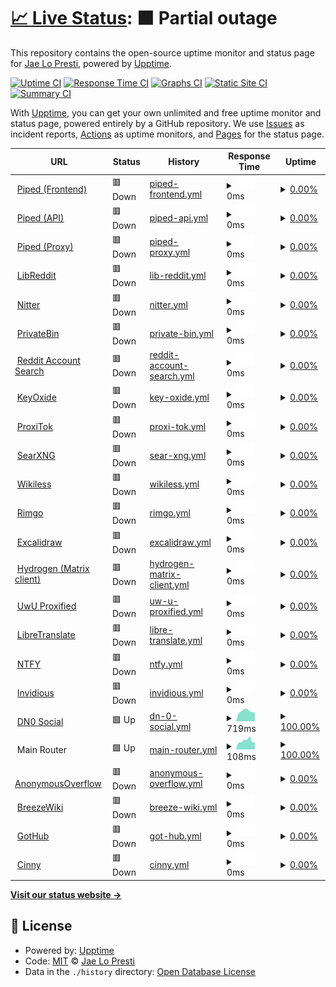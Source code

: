 # [📈 Live Status](https://status.jae.fi): <!--live status--> **🟧 Partial outage**

This repository contains the open-source uptime monitor and status page for [Jae Lo Presti](https://jae.fi), powered by [Upptime](https://github.com/upptime/upptime).

[![Uptime CI](https://github.com/jae1911/status.jae.fi/workflows/Uptime%20CI/badge.svg)](https://github.com/jae1911/status.jae.fi/actions?query=workflow%3A%22Uptime+CI%22)
[![Response Time CI](https://github.com/jae1911/status.jae.fi/workflows/Response%20Time%20CI/badge.svg)](https://github.com/jae1911/status.jae.fi/actions?query=workflow%3A%22Response+Time+CI%22)
[![Graphs CI](https://github.com/jae1911/status.jae.fi/workflows/Graphs%20CI/badge.svg)](https://github.com/jae1911/status.jae.fi/actions?query=workflow%3A%22Graphs+CI%22)
[![Static Site CI](https://github.com/jae1911/status.jae.fi/workflows/Static%20Site%20CI/badge.svg)](https://github.com/jae1911/status.jae.fi/actions?query=workflow%3A%22Static+Site+CI%22)
[![Summary CI](https://github.com/jae1911/status.jae.fi/workflows/Summary%20CI/badge.svg)](https://github.com/jae1911/status.jae.fi/actions?query=workflow%3A%22Summary+CI%22)

With [Upptime](https://upptime.js.org), you can get your own unlimited and free uptime monitor and status page, powered entirely by a GitHub repository. We use [Issues](https://github.com/jae1911/status.jae.fi/issues) as incident reports, [Actions](https://github.com/jae1911/status.jae.fi/actions) as uptime monitors, and [Pages](https://status.jae.fi) for the status page.

<!--start: status pages-->
<!-- This summary is generated by Upptime (https://github.com/upptime/upptime) -->
<!-- Do not edit this manually, your changes will be overwritten -->
<!-- prettier-ignore -->
| URL | Status | History | Response Time | Uptime |
| --- | ------ | ------- | ------------- | ------ |
| <img alt="" src="https://icons.duckduckgo.com/ip3/yt.777.tf.ico" height="13"> [Piped (Frontend)](https://yt.777.tf) | 🟥 Down | [piped-frontend.yml](https://github.com/jae1911/status.777.tf/commits/HEAD/history/piped-frontend.yml) | <details><summary><img alt="Response time graph" src="./graphs/piped-frontend/response-time-week.png" height="20"> 0ms</summary><br><a href="https://status.777.tf/history/piped-frontend"><img alt="Response time 727" src="https://img.shields.io/endpoint?url=https%3A%2F%2Fraw.githubusercontent.com%2Fjae1911%2Fstatus.777.tf%2FHEAD%2Fapi%2Fpiped-frontend%2Fresponse-time.json"></a><br><a href="https://status.777.tf/history/piped-frontend"><img alt="24-hour response time 0" src="https://img.shields.io/endpoint?url=https%3A%2F%2Fraw.githubusercontent.com%2Fjae1911%2Fstatus.777.tf%2FHEAD%2Fapi%2Fpiped-frontend%2Fresponse-time-day.json"></a><br><a href="https://status.777.tf/history/piped-frontend"><img alt="7-day response time 0" src="https://img.shields.io/endpoint?url=https%3A%2F%2Fraw.githubusercontent.com%2Fjae1911%2Fstatus.777.tf%2FHEAD%2Fapi%2Fpiped-frontend%2Fresponse-time-week.json"></a><br><a href="https://status.777.tf/history/piped-frontend"><img alt="30-day response time 0" src="https://img.shields.io/endpoint?url=https%3A%2F%2Fraw.githubusercontent.com%2Fjae1911%2Fstatus.777.tf%2FHEAD%2Fapi%2Fpiped-frontend%2Fresponse-time-month.json"></a><br><a href="https://status.777.tf/history/piped-frontend"><img alt="1-year response time 727" src="https://img.shields.io/endpoint?url=https%3A%2F%2Fraw.githubusercontent.com%2Fjae1911%2Fstatus.777.tf%2FHEAD%2Fapi%2Fpiped-frontend%2Fresponse-time-year.json"></a></details> | <details><summary><a href="https://status.777.tf/history/piped-frontend">0.00%</a></summary><a href="https://status.777.tf/history/piped-frontend"><img alt="All-time uptime 89.65%" src="https://img.shields.io/endpoint?url=https%3A%2F%2Fraw.githubusercontent.com%2Fjae1911%2Fstatus.777.tf%2FHEAD%2Fapi%2Fpiped-frontend%2Fuptime.json"></a><br><a href="https://status.777.tf/history/piped-frontend"><img alt="24-hour uptime 0.00%" src="https://img.shields.io/endpoint?url=https%3A%2F%2Fraw.githubusercontent.com%2Fjae1911%2Fstatus.777.tf%2FHEAD%2Fapi%2Fpiped-frontend%2Fuptime-day.json"></a><br><a href="https://status.777.tf/history/piped-frontend"><img alt="7-day uptime 0.00%" src="https://img.shields.io/endpoint?url=https%3A%2F%2Fraw.githubusercontent.com%2Fjae1911%2Fstatus.777.tf%2FHEAD%2Fapi%2Fpiped-frontend%2Fuptime-week.json"></a><br><a href="https://status.777.tf/history/piped-frontend"><img alt="30-day uptime 1.38%" src="https://img.shields.io/endpoint?url=https%3A%2F%2Fraw.githubusercontent.com%2Fjae1911%2Fstatus.777.tf%2FHEAD%2Fapi%2Fpiped-frontend%2Fuptime-month.json"></a><br><a href="https://status.777.tf/history/piped-frontend"><img alt="1-year uptime 89.65%" src="https://img.shields.io/endpoint?url=https%3A%2F%2Fraw.githubusercontent.com%2Fjae1911%2Fstatus.777.tf%2FHEAD%2Fapi%2Fpiped-frontend%2Fuptime-year.json"></a></details>
| <img alt="" src="https://icons.duckduckgo.com/ip3/api.yt.777.tf.ico" height="13"> [Piped (API)](https://api.yt.777.tf) | 🟥 Down | [piped-api.yml](https://github.com/jae1911/status.777.tf/commits/HEAD/history/piped-api.yml) | <details><summary><img alt="Response time graph" src="./graphs/piped-api/response-time-week.png" height="20"> 0ms</summary><br><a href="https://status.777.tf/history/piped-api"><img alt="Response time 906" src="https://img.shields.io/endpoint?url=https%3A%2F%2Fraw.githubusercontent.com%2Fjae1911%2Fstatus.777.tf%2FHEAD%2Fapi%2Fpiped-api%2Fresponse-time.json"></a><br><a href="https://status.777.tf/history/piped-api"><img alt="24-hour response time 0" src="https://img.shields.io/endpoint?url=https%3A%2F%2Fraw.githubusercontent.com%2Fjae1911%2Fstatus.777.tf%2FHEAD%2Fapi%2Fpiped-api%2Fresponse-time-day.json"></a><br><a href="https://status.777.tf/history/piped-api"><img alt="7-day response time 0" src="https://img.shields.io/endpoint?url=https%3A%2F%2Fraw.githubusercontent.com%2Fjae1911%2Fstatus.777.tf%2FHEAD%2Fapi%2Fpiped-api%2Fresponse-time-week.json"></a><br><a href="https://status.777.tf/history/piped-api"><img alt="30-day response time 0" src="https://img.shields.io/endpoint?url=https%3A%2F%2Fraw.githubusercontent.com%2Fjae1911%2Fstatus.777.tf%2FHEAD%2Fapi%2Fpiped-api%2Fresponse-time-month.json"></a><br><a href="https://status.777.tf/history/piped-api"><img alt="1-year response time 906" src="https://img.shields.io/endpoint?url=https%3A%2F%2Fraw.githubusercontent.com%2Fjae1911%2Fstatus.777.tf%2FHEAD%2Fapi%2Fpiped-api%2Fresponse-time-year.json"></a></details> | <details><summary><a href="https://status.777.tf/history/piped-api">0.00%</a></summary><a href="https://status.777.tf/history/piped-api"><img alt="All-time uptime 88.65%" src="https://img.shields.io/endpoint?url=https%3A%2F%2Fraw.githubusercontent.com%2Fjae1911%2Fstatus.777.tf%2FHEAD%2Fapi%2Fpiped-api%2Fuptime.json"></a><br><a href="https://status.777.tf/history/piped-api"><img alt="24-hour uptime 0.00%" src="https://img.shields.io/endpoint?url=https%3A%2F%2Fraw.githubusercontent.com%2Fjae1911%2Fstatus.777.tf%2FHEAD%2Fapi%2Fpiped-api%2Fuptime-day.json"></a><br><a href="https://status.777.tf/history/piped-api"><img alt="7-day uptime 0.00%" src="https://img.shields.io/endpoint?url=https%3A%2F%2Fraw.githubusercontent.com%2Fjae1911%2Fstatus.777.tf%2FHEAD%2Fapi%2Fpiped-api%2Fuptime-week.json"></a><br><a href="https://status.777.tf/history/piped-api"><img alt="30-day uptime 1.38%" src="https://img.shields.io/endpoint?url=https%3A%2F%2Fraw.githubusercontent.com%2Fjae1911%2Fstatus.777.tf%2FHEAD%2Fapi%2Fpiped-api%2Fuptime-month.json"></a><br><a href="https://status.777.tf/history/piped-api"><img alt="1-year uptime 88.65%" src="https://img.shields.io/endpoint?url=https%3A%2F%2Fraw.githubusercontent.com%2Fjae1911%2Fstatus.777.tf%2FHEAD%2Fapi%2Fpiped-api%2Fuptime-year.json"></a></details>
| <img alt="" src="https://icons.duckduckgo.com/ip3/px.yt.777.tf.ico" height="13"> [Piped (Proxy)](https://px.yt.777.tf) | 🟥 Down | [piped-proxy.yml](https://github.com/jae1911/status.777.tf/commits/HEAD/history/piped-proxy.yml) | <details><summary><img alt="Response time graph" src="./graphs/piped-proxy/response-time-week.png" height="20"> 0ms</summary><br><a href="https://status.777.tf/history/piped-proxy"><img alt="Response time 628" src="https://img.shields.io/endpoint?url=https%3A%2F%2Fraw.githubusercontent.com%2Fjae1911%2Fstatus.777.tf%2FHEAD%2Fapi%2Fpiped-proxy%2Fresponse-time.json"></a><br><a href="https://status.777.tf/history/piped-proxy"><img alt="24-hour response time 0" src="https://img.shields.io/endpoint?url=https%3A%2F%2Fraw.githubusercontent.com%2Fjae1911%2Fstatus.777.tf%2FHEAD%2Fapi%2Fpiped-proxy%2Fresponse-time-day.json"></a><br><a href="https://status.777.tf/history/piped-proxy"><img alt="7-day response time 0" src="https://img.shields.io/endpoint?url=https%3A%2F%2Fraw.githubusercontent.com%2Fjae1911%2Fstatus.777.tf%2FHEAD%2Fapi%2Fpiped-proxy%2Fresponse-time-week.json"></a><br><a href="https://status.777.tf/history/piped-proxy"><img alt="30-day response time 0" src="https://img.shields.io/endpoint?url=https%3A%2F%2Fraw.githubusercontent.com%2Fjae1911%2Fstatus.777.tf%2FHEAD%2Fapi%2Fpiped-proxy%2Fresponse-time-month.json"></a><br><a href="https://status.777.tf/history/piped-proxy"><img alt="1-year response time 628" src="https://img.shields.io/endpoint?url=https%3A%2F%2Fraw.githubusercontent.com%2Fjae1911%2Fstatus.777.tf%2FHEAD%2Fapi%2Fpiped-proxy%2Fresponse-time-year.json"></a></details> | <details><summary><a href="https://status.777.tf/history/piped-proxy">0.00%</a></summary><a href="https://status.777.tf/history/piped-proxy"><img alt="All-time uptime 89.68%" src="https://img.shields.io/endpoint?url=https%3A%2F%2Fraw.githubusercontent.com%2Fjae1911%2Fstatus.777.tf%2FHEAD%2Fapi%2Fpiped-proxy%2Fuptime.json"></a><br><a href="https://status.777.tf/history/piped-proxy"><img alt="24-hour uptime 0.00%" src="https://img.shields.io/endpoint?url=https%3A%2F%2Fraw.githubusercontent.com%2Fjae1911%2Fstatus.777.tf%2FHEAD%2Fapi%2Fpiped-proxy%2Fuptime-day.json"></a><br><a href="https://status.777.tf/history/piped-proxy"><img alt="7-day uptime 0.00%" src="https://img.shields.io/endpoint?url=https%3A%2F%2Fraw.githubusercontent.com%2Fjae1911%2Fstatus.777.tf%2FHEAD%2Fapi%2Fpiped-proxy%2Fuptime-week.json"></a><br><a href="https://status.777.tf/history/piped-proxy"><img alt="30-day uptime 1.38%" src="https://img.shields.io/endpoint?url=https%3A%2F%2Fraw.githubusercontent.com%2Fjae1911%2Fstatus.777.tf%2FHEAD%2Fapi%2Fpiped-proxy%2Fuptime-month.json"></a><br><a href="https://status.777.tf/history/piped-proxy"><img alt="1-year uptime 89.68%" src="https://img.shields.io/endpoint?url=https%3A%2F%2Fraw.githubusercontent.com%2Fjae1911%2Fstatus.777.tf%2FHEAD%2Fapi%2Fpiped-proxy%2Fuptime-year.json"></a></details>
| <img alt="" src="https://icons.duckduckgo.com/ip3/rd.777.tf.ico" height="13"> [LibReddit](https://rd.777.tf) | 🟥 Down | [lib-reddit.yml](https://github.com/jae1911/status.777.tf/commits/HEAD/history/lib-reddit.yml) | <details><summary><img alt="Response time graph" src="./graphs/lib-reddit/response-time-week.png" height="20"> 0ms</summary><br><a href="https://status.777.tf/history/lib-reddit"><img alt="Response time 2267" src="https://img.shields.io/endpoint?url=https%3A%2F%2Fraw.githubusercontent.com%2Fjae1911%2Fstatus.777.tf%2FHEAD%2Fapi%2Flib-reddit%2Fresponse-time.json"></a><br><a href="https://status.777.tf/history/lib-reddit"><img alt="24-hour response time 0" src="https://img.shields.io/endpoint?url=https%3A%2F%2Fraw.githubusercontent.com%2Fjae1911%2Fstatus.777.tf%2FHEAD%2Fapi%2Flib-reddit%2Fresponse-time-day.json"></a><br><a href="https://status.777.tf/history/lib-reddit"><img alt="7-day response time 0" src="https://img.shields.io/endpoint?url=https%3A%2F%2Fraw.githubusercontent.com%2Fjae1911%2Fstatus.777.tf%2FHEAD%2Fapi%2Flib-reddit%2Fresponse-time-week.json"></a><br><a href="https://status.777.tf/history/lib-reddit"><img alt="30-day response time 0" src="https://img.shields.io/endpoint?url=https%3A%2F%2Fraw.githubusercontent.com%2Fjae1911%2Fstatus.777.tf%2FHEAD%2Fapi%2Flib-reddit%2Fresponse-time-month.json"></a><br><a href="https://status.777.tf/history/lib-reddit"><img alt="1-year response time 2267" src="https://img.shields.io/endpoint?url=https%3A%2F%2Fraw.githubusercontent.com%2Fjae1911%2Fstatus.777.tf%2FHEAD%2Fapi%2Flib-reddit%2Fresponse-time-year.json"></a></details> | <details><summary><a href="https://status.777.tf/history/lib-reddit">0.00%</a></summary><a href="https://status.777.tf/history/lib-reddit"><img alt="All-time uptime 67.42%" src="https://img.shields.io/endpoint?url=https%3A%2F%2Fraw.githubusercontent.com%2Fjae1911%2Fstatus.777.tf%2FHEAD%2Fapi%2Flib-reddit%2Fuptime.json"></a><br><a href="https://status.777.tf/history/lib-reddit"><img alt="24-hour uptime 0.00%" src="https://img.shields.io/endpoint?url=https%3A%2F%2Fraw.githubusercontent.com%2Fjae1911%2Fstatus.777.tf%2FHEAD%2Fapi%2Flib-reddit%2Fuptime-day.json"></a><br><a href="https://status.777.tf/history/lib-reddit"><img alt="7-day uptime 0.00%" src="https://img.shields.io/endpoint?url=https%3A%2F%2Fraw.githubusercontent.com%2Fjae1911%2Fstatus.777.tf%2FHEAD%2Fapi%2Flib-reddit%2Fuptime-week.json"></a><br><a href="https://status.777.tf/history/lib-reddit"><img alt="30-day uptime 1.38%" src="https://img.shields.io/endpoint?url=https%3A%2F%2Fraw.githubusercontent.com%2Fjae1911%2Fstatus.777.tf%2FHEAD%2Fapi%2Flib-reddit%2Fuptime-month.json"></a><br><a href="https://status.777.tf/history/lib-reddit"><img alt="1-year uptime 67.42%" src="https://img.shields.io/endpoint?url=https%3A%2F%2Fraw.githubusercontent.com%2Fjae1911%2Fstatus.777.tf%2FHEAD%2Fapi%2Flib-reddit%2Fuptime-year.json"></a></details>
| <img alt="" src="https://icons.duckduckgo.com/ip3/nitter.777.tf.ico" height="13"> [Nitter](https://nitter.777.tf) | 🟥 Down | [nitter.yml](https://github.com/jae1911/status.777.tf/commits/HEAD/history/nitter.yml) | <details><summary><img alt="Response time graph" src="./graphs/nitter/response-time-week.png" height="20"> 0ms</summary><br><a href="https://status.777.tf/history/nitter"><img alt="Response time 820" src="https://img.shields.io/endpoint?url=https%3A%2F%2Fraw.githubusercontent.com%2Fjae1911%2Fstatus.777.tf%2FHEAD%2Fapi%2Fnitter%2Fresponse-time.json"></a><br><a href="https://status.777.tf/history/nitter"><img alt="24-hour response time 0" src="https://img.shields.io/endpoint?url=https%3A%2F%2Fraw.githubusercontent.com%2Fjae1911%2Fstatus.777.tf%2FHEAD%2Fapi%2Fnitter%2Fresponse-time-day.json"></a><br><a href="https://status.777.tf/history/nitter"><img alt="7-day response time 0" src="https://img.shields.io/endpoint?url=https%3A%2F%2Fraw.githubusercontent.com%2Fjae1911%2Fstatus.777.tf%2FHEAD%2Fapi%2Fnitter%2Fresponse-time-week.json"></a><br><a href="https://status.777.tf/history/nitter"><img alt="30-day response time 0" src="https://img.shields.io/endpoint?url=https%3A%2F%2Fraw.githubusercontent.com%2Fjae1911%2Fstatus.777.tf%2FHEAD%2Fapi%2Fnitter%2Fresponse-time-month.json"></a><br><a href="https://status.777.tf/history/nitter"><img alt="1-year response time 820" src="https://img.shields.io/endpoint?url=https%3A%2F%2Fraw.githubusercontent.com%2Fjae1911%2Fstatus.777.tf%2FHEAD%2Fapi%2Fnitter%2Fresponse-time-year.json"></a></details> | <details><summary><a href="https://status.777.tf/history/nitter">0.00%</a></summary><a href="https://status.777.tf/history/nitter"><img alt="All-time uptime 66.94%" src="https://img.shields.io/endpoint?url=https%3A%2F%2Fraw.githubusercontent.com%2Fjae1911%2Fstatus.777.tf%2FHEAD%2Fapi%2Fnitter%2Fuptime.json"></a><br><a href="https://status.777.tf/history/nitter"><img alt="24-hour uptime 0.00%" src="https://img.shields.io/endpoint?url=https%3A%2F%2Fraw.githubusercontent.com%2Fjae1911%2Fstatus.777.tf%2FHEAD%2Fapi%2Fnitter%2Fuptime-day.json"></a><br><a href="https://status.777.tf/history/nitter"><img alt="7-day uptime 0.00%" src="https://img.shields.io/endpoint?url=https%3A%2F%2Fraw.githubusercontent.com%2Fjae1911%2Fstatus.777.tf%2FHEAD%2Fapi%2Fnitter%2Fuptime-week.json"></a><br><a href="https://status.777.tf/history/nitter"><img alt="30-day uptime 1.38%" src="https://img.shields.io/endpoint?url=https%3A%2F%2Fraw.githubusercontent.com%2Fjae1911%2Fstatus.777.tf%2FHEAD%2Fapi%2Fnitter%2Fuptime-month.json"></a><br><a href="https://status.777.tf/history/nitter"><img alt="1-year uptime 66.94%" src="https://img.shields.io/endpoint?url=https%3A%2F%2Fraw.githubusercontent.com%2Fjae1911%2Fstatus.777.tf%2FHEAD%2Fapi%2Fnitter%2Fuptime-year.json"></a></details>
| <img alt="" src="https://icons.duckduckgo.com/ip3/bin.jae.fi.ico" height="13"> [PrivateBin](https://bin.jae.fi) | 🟥 Down | [private-bin.yml](https://github.com/jae1911/status.777.tf/commits/HEAD/history/private-bin.yml) | <details><summary><img alt="Response time graph" src="./graphs/private-bin/response-time-week.png" height="20"> 0ms</summary><br><a href="https://status.777.tf/history/private-bin"><img alt="Response time 834" src="https://img.shields.io/endpoint?url=https%3A%2F%2Fraw.githubusercontent.com%2Fjae1911%2Fstatus.777.tf%2FHEAD%2Fapi%2Fprivate-bin%2Fresponse-time.json"></a><br><a href="https://status.777.tf/history/private-bin"><img alt="24-hour response time 0" src="https://img.shields.io/endpoint?url=https%3A%2F%2Fraw.githubusercontent.com%2Fjae1911%2Fstatus.777.tf%2FHEAD%2Fapi%2Fprivate-bin%2Fresponse-time-day.json"></a><br><a href="https://status.777.tf/history/private-bin"><img alt="7-day response time 0" src="https://img.shields.io/endpoint?url=https%3A%2F%2Fraw.githubusercontent.com%2Fjae1911%2Fstatus.777.tf%2FHEAD%2Fapi%2Fprivate-bin%2Fresponse-time-week.json"></a><br><a href="https://status.777.tf/history/private-bin"><img alt="30-day response time 0" src="https://img.shields.io/endpoint?url=https%3A%2F%2Fraw.githubusercontent.com%2Fjae1911%2Fstatus.777.tf%2FHEAD%2Fapi%2Fprivate-bin%2Fresponse-time-month.json"></a><br><a href="https://status.777.tf/history/private-bin"><img alt="1-year response time 834" src="https://img.shields.io/endpoint?url=https%3A%2F%2Fraw.githubusercontent.com%2Fjae1911%2Fstatus.777.tf%2FHEAD%2Fapi%2Fprivate-bin%2Fresponse-time-year.json"></a></details> | <details><summary><a href="https://status.777.tf/history/private-bin">0.00%</a></summary><a href="https://status.777.tf/history/private-bin"><img alt="All-time uptime 67.07%" src="https://img.shields.io/endpoint?url=https%3A%2F%2Fraw.githubusercontent.com%2Fjae1911%2Fstatus.777.tf%2FHEAD%2Fapi%2Fprivate-bin%2Fuptime.json"></a><br><a href="https://status.777.tf/history/private-bin"><img alt="24-hour uptime 0.00%" src="https://img.shields.io/endpoint?url=https%3A%2F%2Fraw.githubusercontent.com%2Fjae1911%2Fstatus.777.tf%2FHEAD%2Fapi%2Fprivate-bin%2Fuptime-day.json"></a><br><a href="https://status.777.tf/history/private-bin"><img alt="7-day uptime 0.00%" src="https://img.shields.io/endpoint?url=https%3A%2F%2Fraw.githubusercontent.com%2Fjae1911%2Fstatus.777.tf%2FHEAD%2Fapi%2Fprivate-bin%2Fuptime-week.json"></a><br><a href="https://status.777.tf/history/private-bin"><img alt="30-day uptime 1.38%" src="https://img.shields.io/endpoint?url=https%3A%2F%2Fraw.githubusercontent.com%2Fjae1911%2Fstatus.777.tf%2FHEAD%2Fapi%2Fprivate-bin%2Fuptime-month.json"></a><br><a href="https://status.777.tf/history/private-bin"><img alt="1-year uptime 67.07%" src="https://img.shields.io/endpoint?url=https%3A%2F%2Fraw.githubusercontent.com%2Fjae1911%2Fstatus.777.tf%2FHEAD%2Fapi%2Fprivate-bin%2Fuptime-year.json"></a></details>
| <img alt="" src="https://icons.duckduckgo.com/ip3/reddit.jae.su.ico" height="13"> [Reddit Account Search](https://reddit.jae.su) | 🟥 Down | [reddit-account-search.yml](https://github.com/jae1911/status.777.tf/commits/HEAD/history/reddit-account-search.yml) | <details><summary><img alt="Response time graph" src="./graphs/reddit-account-search/response-time-week.png" height="20"> 0ms</summary><br><a href="https://status.777.tf/history/reddit-account-search"><img alt="Response time 2422" src="https://img.shields.io/endpoint?url=https%3A%2F%2Fraw.githubusercontent.com%2Fjae1911%2Fstatus.777.tf%2FHEAD%2Fapi%2Freddit-account-search%2Fresponse-time.json"></a><br><a href="https://status.777.tf/history/reddit-account-search"><img alt="24-hour response time 0" src="https://img.shields.io/endpoint?url=https%3A%2F%2Fraw.githubusercontent.com%2Fjae1911%2Fstatus.777.tf%2FHEAD%2Fapi%2Freddit-account-search%2Fresponse-time-day.json"></a><br><a href="https://status.777.tf/history/reddit-account-search"><img alt="7-day response time 0" src="https://img.shields.io/endpoint?url=https%3A%2F%2Fraw.githubusercontent.com%2Fjae1911%2Fstatus.777.tf%2FHEAD%2Fapi%2Freddit-account-search%2Fresponse-time-week.json"></a><br><a href="https://status.777.tf/history/reddit-account-search"><img alt="30-day response time 0" src="https://img.shields.io/endpoint?url=https%3A%2F%2Fraw.githubusercontent.com%2Fjae1911%2Fstatus.777.tf%2FHEAD%2Fapi%2Freddit-account-search%2Fresponse-time-month.json"></a><br><a href="https://status.777.tf/history/reddit-account-search"><img alt="1-year response time 2422" src="https://img.shields.io/endpoint?url=https%3A%2F%2Fraw.githubusercontent.com%2Fjae1911%2Fstatus.777.tf%2FHEAD%2Fapi%2Freddit-account-search%2Fresponse-time-year.json"></a></details> | <details><summary><a href="https://status.777.tf/history/reddit-account-search">0.00%</a></summary><a href="https://status.777.tf/history/reddit-account-search"><img alt="All-time uptime 67.05%" src="https://img.shields.io/endpoint?url=https%3A%2F%2Fraw.githubusercontent.com%2Fjae1911%2Fstatus.777.tf%2FHEAD%2Fapi%2Freddit-account-search%2Fuptime.json"></a><br><a href="https://status.777.tf/history/reddit-account-search"><img alt="24-hour uptime 0.00%" src="https://img.shields.io/endpoint?url=https%3A%2F%2Fraw.githubusercontent.com%2Fjae1911%2Fstatus.777.tf%2FHEAD%2Fapi%2Freddit-account-search%2Fuptime-day.json"></a><br><a href="https://status.777.tf/history/reddit-account-search"><img alt="7-day uptime 0.00%" src="https://img.shields.io/endpoint?url=https%3A%2F%2Fraw.githubusercontent.com%2Fjae1911%2Fstatus.777.tf%2FHEAD%2Fapi%2Freddit-account-search%2Fuptime-week.json"></a><br><a href="https://status.777.tf/history/reddit-account-search"><img alt="30-day uptime 1.38%" src="https://img.shields.io/endpoint?url=https%3A%2F%2Fraw.githubusercontent.com%2Fjae1911%2Fstatus.777.tf%2FHEAD%2Fapi%2Freddit-account-search%2Fuptime-month.json"></a><br><a href="https://status.777.tf/history/reddit-account-search"><img alt="1-year uptime 67.05%" src="https://img.shields.io/endpoint?url=https%3A%2F%2Fraw.githubusercontent.com%2Fjae1911%2Fstatus.777.tf%2FHEAD%2Fapi%2Freddit-account-search%2Fuptime-year.json"></a></details>
| <img alt="" src="https://icons.duckduckgo.com/ip3/keys.jae.fi.ico" height="13"> [KeyOxide](https://keys.jae.fi) | 🟥 Down | [key-oxide.yml](https://github.com/jae1911/status.777.tf/commits/HEAD/history/key-oxide.yml) | <details><summary><img alt="Response time graph" src="./graphs/key-oxide/response-time-week.png" height="20"> 0ms</summary><br><a href="https://status.777.tf/history/key-oxide"><img alt="Response time 785" src="https://img.shields.io/endpoint?url=https%3A%2F%2Fraw.githubusercontent.com%2Fjae1911%2Fstatus.777.tf%2FHEAD%2Fapi%2Fkey-oxide%2Fresponse-time.json"></a><br><a href="https://status.777.tf/history/key-oxide"><img alt="24-hour response time 0" src="https://img.shields.io/endpoint?url=https%3A%2F%2Fraw.githubusercontent.com%2Fjae1911%2Fstatus.777.tf%2FHEAD%2Fapi%2Fkey-oxide%2Fresponse-time-day.json"></a><br><a href="https://status.777.tf/history/key-oxide"><img alt="7-day response time 0" src="https://img.shields.io/endpoint?url=https%3A%2F%2Fraw.githubusercontent.com%2Fjae1911%2Fstatus.777.tf%2FHEAD%2Fapi%2Fkey-oxide%2Fresponse-time-week.json"></a><br><a href="https://status.777.tf/history/key-oxide"><img alt="30-day response time 0" src="https://img.shields.io/endpoint?url=https%3A%2F%2Fraw.githubusercontent.com%2Fjae1911%2Fstatus.777.tf%2FHEAD%2Fapi%2Fkey-oxide%2Fresponse-time-month.json"></a><br><a href="https://status.777.tf/history/key-oxide"><img alt="1-year response time 785" src="https://img.shields.io/endpoint?url=https%3A%2F%2Fraw.githubusercontent.com%2Fjae1911%2Fstatus.777.tf%2FHEAD%2Fapi%2Fkey-oxide%2Fresponse-time-year.json"></a></details> | <details><summary><a href="https://status.777.tf/history/key-oxide">0.00%</a></summary><a href="https://status.777.tf/history/key-oxide"><img alt="All-time uptime 67.02%" src="https://img.shields.io/endpoint?url=https%3A%2F%2Fraw.githubusercontent.com%2Fjae1911%2Fstatus.777.tf%2FHEAD%2Fapi%2Fkey-oxide%2Fuptime.json"></a><br><a href="https://status.777.tf/history/key-oxide"><img alt="24-hour uptime 0.00%" src="https://img.shields.io/endpoint?url=https%3A%2F%2Fraw.githubusercontent.com%2Fjae1911%2Fstatus.777.tf%2FHEAD%2Fapi%2Fkey-oxide%2Fuptime-day.json"></a><br><a href="https://status.777.tf/history/key-oxide"><img alt="7-day uptime 0.00%" src="https://img.shields.io/endpoint?url=https%3A%2F%2Fraw.githubusercontent.com%2Fjae1911%2Fstatus.777.tf%2FHEAD%2Fapi%2Fkey-oxide%2Fuptime-week.json"></a><br><a href="https://status.777.tf/history/key-oxide"><img alt="30-day uptime 1.38%" src="https://img.shields.io/endpoint?url=https%3A%2F%2Fraw.githubusercontent.com%2Fjae1911%2Fstatus.777.tf%2FHEAD%2Fapi%2Fkey-oxide%2Fuptime-month.json"></a><br><a href="https://status.777.tf/history/key-oxide"><img alt="1-year uptime 67.02%" src="https://img.shields.io/endpoint?url=https%3A%2F%2Fraw.githubusercontent.com%2Fjae1911%2Fstatus.777.tf%2FHEAD%2Fapi%2Fkey-oxide%2Fuptime-year.json"></a></details>
| <img alt="" src="https://icons.duckduckgo.com/ip3/tok.jae.fi.ico" height="13"> [ProxiTok](https://tok.jae.fi) | 🟥 Down | [proxi-tok.yml](https://github.com/jae1911/status.777.tf/commits/HEAD/history/proxi-tok.yml) | <details><summary><img alt="Response time graph" src="./graphs/proxi-tok/response-time-week.png" height="20"> 0ms</summary><br><a href="https://status.777.tf/history/proxi-tok"><img alt="Response time 626" src="https://img.shields.io/endpoint?url=https%3A%2F%2Fraw.githubusercontent.com%2Fjae1911%2Fstatus.777.tf%2FHEAD%2Fapi%2Fproxi-tok%2Fresponse-time.json"></a><br><a href="https://status.777.tf/history/proxi-tok"><img alt="24-hour response time 0" src="https://img.shields.io/endpoint?url=https%3A%2F%2Fraw.githubusercontent.com%2Fjae1911%2Fstatus.777.tf%2FHEAD%2Fapi%2Fproxi-tok%2Fresponse-time-day.json"></a><br><a href="https://status.777.tf/history/proxi-tok"><img alt="7-day response time 0" src="https://img.shields.io/endpoint?url=https%3A%2F%2Fraw.githubusercontent.com%2Fjae1911%2Fstatus.777.tf%2FHEAD%2Fapi%2Fproxi-tok%2Fresponse-time-week.json"></a><br><a href="https://status.777.tf/history/proxi-tok"><img alt="30-day response time 0" src="https://img.shields.io/endpoint?url=https%3A%2F%2Fraw.githubusercontent.com%2Fjae1911%2Fstatus.777.tf%2FHEAD%2Fapi%2Fproxi-tok%2Fresponse-time-month.json"></a><br><a href="https://status.777.tf/history/proxi-tok"><img alt="1-year response time 626" src="https://img.shields.io/endpoint?url=https%3A%2F%2Fraw.githubusercontent.com%2Fjae1911%2Fstatus.777.tf%2FHEAD%2Fapi%2Fproxi-tok%2Fresponse-time-year.json"></a></details> | <details><summary><a href="https://status.777.tf/history/proxi-tok">0.00%</a></summary><a href="https://status.777.tf/history/proxi-tok"><img alt="All-time uptime 68.81%" src="https://img.shields.io/endpoint?url=https%3A%2F%2Fraw.githubusercontent.com%2Fjae1911%2Fstatus.777.tf%2FHEAD%2Fapi%2Fproxi-tok%2Fuptime.json"></a><br><a href="https://status.777.tf/history/proxi-tok"><img alt="24-hour uptime 0.00%" src="https://img.shields.io/endpoint?url=https%3A%2F%2Fraw.githubusercontent.com%2Fjae1911%2Fstatus.777.tf%2FHEAD%2Fapi%2Fproxi-tok%2Fuptime-day.json"></a><br><a href="https://status.777.tf/history/proxi-tok"><img alt="7-day uptime 0.00%" src="https://img.shields.io/endpoint?url=https%3A%2F%2Fraw.githubusercontent.com%2Fjae1911%2Fstatus.777.tf%2FHEAD%2Fapi%2Fproxi-tok%2Fuptime-week.json"></a><br><a href="https://status.777.tf/history/proxi-tok"><img alt="30-day uptime 1.38%" src="https://img.shields.io/endpoint?url=https%3A%2F%2Fraw.githubusercontent.com%2Fjae1911%2Fstatus.777.tf%2FHEAD%2Fapi%2Fproxi-tok%2Fuptime-month.json"></a><br><a href="https://status.777.tf/history/proxi-tok"><img alt="1-year uptime 68.81%" src="https://img.shields.io/endpoint?url=https%3A%2F%2Fraw.githubusercontent.com%2Fjae1911%2Fstatus.777.tf%2FHEAD%2Fapi%2Fproxi-tok%2Fuptime-year.json"></a></details>
| <img alt="" src="https://icons.duckduckgo.com/ip3/search.jae.fi.ico" height="13"> [SearXNG](https://search.jae.fi) | 🟥 Down | [sear-xng.yml](https://github.com/jae1911/status.777.tf/commits/HEAD/history/sear-xng.yml) | <details><summary><img alt="Response time graph" src="./graphs/sear-xng/response-time-week.png" height="20"> 0ms</summary><br><a href="https://status.777.tf/history/sear-xng"><img alt="Response time 766" src="https://img.shields.io/endpoint?url=https%3A%2F%2Fraw.githubusercontent.com%2Fjae1911%2Fstatus.777.tf%2FHEAD%2Fapi%2Fsear-xng%2Fresponse-time.json"></a><br><a href="https://status.777.tf/history/sear-xng"><img alt="24-hour response time 0" src="https://img.shields.io/endpoint?url=https%3A%2F%2Fraw.githubusercontent.com%2Fjae1911%2Fstatus.777.tf%2FHEAD%2Fapi%2Fsear-xng%2Fresponse-time-day.json"></a><br><a href="https://status.777.tf/history/sear-xng"><img alt="7-day response time 0" src="https://img.shields.io/endpoint?url=https%3A%2F%2Fraw.githubusercontent.com%2Fjae1911%2Fstatus.777.tf%2FHEAD%2Fapi%2Fsear-xng%2Fresponse-time-week.json"></a><br><a href="https://status.777.tf/history/sear-xng"><img alt="30-day response time 0" src="https://img.shields.io/endpoint?url=https%3A%2F%2Fraw.githubusercontent.com%2Fjae1911%2Fstatus.777.tf%2FHEAD%2Fapi%2Fsear-xng%2Fresponse-time-month.json"></a><br><a href="https://status.777.tf/history/sear-xng"><img alt="1-year response time 766" src="https://img.shields.io/endpoint?url=https%3A%2F%2Fraw.githubusercontent.com%2Fjae1911%2Fstatus.777.tf%2FHEAD%2Fapi%2Fsear-xng%2Fresponse-time-year.json"></a></details> | <details><summary><a href="https://status.777.tf/history/sear-xng">0.00%</a></summary><a href="https://status.777.tf/history/sear-xng"><img alt="All-time uptime 89.63%" src="https://img.shields.io/endpoint?url=https%3A%2F%2Fraw.githubusercontent.com%2Fjae1911%2Fstatus.777.tf%2FHEAD%2Fapi%2Fsear-xng%2Fuptime.json"></a><br><a href="https://status.777.tf/history/sear-xng"><img alt="24-hour uptime 0.00%" src="https://img.shields.io/endpoint?url=https%3A%2F%2Fraw.githubusercontent.com%2Fjae1911%2Fstatus.777.tf%2FHEAD%2Fapi%2Fsear-xng%2Fuptime-day.json"></a><br><a href="https://status.777.tf/history/sear-xng"><img alt="7-day uptime 0.00%" src="https://img.shields.io/endpoint?url=https%3A%2F%2Fraw.githubusercontent.com%2Fjae1911%2Fstatus.777.tf%2FHEAD%2Fapi%2Fsear-xng%2Fuptime-week.json"></a><br><a href="https://status.777.tf/history/sear-xng"><img alt="30-day uptime 1.38%" src="https://img.shields.io/endpoint?url=https%3A%2F%2Fraw.githubusercontent.com%2Fjae1911%2Fstatus.777.tf%2FHEAD%2Fapi%2Fsear-xng%2Fuptime-month.json"></a><br><a href="https://status.777.tf/history/sear-xng"><img alt="1-year uptime 89.63%" src="https://img.shields.io/endpoint?url=https%3A%2F%2Fraw.githubusercontent.com%2Fjae1911%2Fstatus.777.tf%2FHEAD%2Fapi%2Fsear-xng%2Fuptime-year.json"></a></details>
| <img alt="" src="https://icons.duckduckgo.com/ip3/wiki.jae.fi.ico" height="13"> [Wikiless](https://wiki.jae.fi) | 🟥 Down | [wikiless.yml](https://github.com/jae1911/status.777.tf/commits/HEAD/history/wikiless.yml) | <details><summary><img alt="Response time graph" src="./graphs/wikiless/response-time-week.png" height="20"> 0ms</summary><br><a href="https://status.777.tf/history/wikiless"><img alt="Response time 1014" src="https://img.shields.io/endpoint?url=https%3A%2F%2Fraw.githubusercontent.com%2Fjae1911%2Fstatus.777.tf%2FHEAD%2Fapi%2Fwikiless%2Fresponse-time.json"></a><br><a href="https://status.777.tf/history/wikiless"><img alt="24-hour response time 0" src="https://img.shields.io/endpoint?url=https%3A%2F%2Fraw.githubusercontent.com%2Fjae1911%2Fstatus.777.tf%2FHEAD%2Fapi%2Fwikiless%2Fresponse-time-day.json"></a><br><a href="https://status.777.tf/history/wikiless"><img alt="7-day response time 0" src="https://img.shields.io/endpoint?url=https%3A%2F%2Fraw.githubusercontent.com%2Fjae1911%2Fstatus.777.tf%2FHEAD%2Fapi%2Fwikiless%2Fresponse-time-week.json"></a><br><a href="https://status.777.tf/history/wikiless"><img alt="30-day response time 0" src="https://img.shields.io/endpoint?url=https%3A%2F%2Fraw.githubusercontent.com%2Fjae1911%2Fstatus.777.tf%2FHEAD%2Fapi%2Fwikiless%2Fresponse-time-month.json"></a><br><a href="https://status.777.tf/history/wikiless"><img alt="1-year response time 1014" src="https://img.shields.io/endpoint?url=https%3A%2F%2Fraw.githubusercontent.com%2Fjae1911%2Fstatus.777.tf%2FHEAD%2Fapi%2Fwikiless%2Fresponse-time-year.json"></a></details> | <details><summary><a href="https://status.777.tf/history/wikiless">0.00%</a></summary><a href="https://status.777.tf/history/wikiless"><img alt="All-time uptime 68.36%" src="https://img.shields.io/endpoint?url=https%3A%2F%2Fraw.githubusercontent.com%2Fjae1911%2Fstatus.777.tf%2FHEAD%2Fapi%2Fwikiless%2Fuptime.json"></a><br><a href="https://status.777.tf/history/wikiless"><img alt="24-hour uptime 0.00%" src="https://img.shields.io/endpoint?url=https%3A%2F%2Fraw.githubusercontent.com%2Fjae1911%2Fstatus.777.tf%2FHEAD%2Fapi%2Fwikiless%2Fuptime-day.json"></a><br><a href="https://status.777.tf/history/wikiless"><img alt="7-day uptime 0.00%" src="https://img.shields.io/endpoint?url=https%3A%2F%2Fraw.githubusercontent.com%2Fjae1911%2Fstatus.777.tf%2FHEAD%2Fapi%2Fwikiless%2Fuptime-week.json"></a><br><a href="https://status.777.tf/history/wikiless"><img alt="30-day uptime 1.38%" src="https://img.shields.io/endpoint?url=https%3A%2F%2Fraw.githubusercontent.com%2Fjae1911%2Fstatus.777.tf%2FHEAD%2Fapi%2Fwikiless%2Fuptime-month.json"></a><br><a href="https://status.777.tf/history/wikiless"><img alt="1-year uptime 68.36%" src="https://img.shields.io/endpoint?url=https%3A%2F%2Fraw.githubusercontent.com%2Fjae1911%2Fstatus.777.tf%2FHEAD%2Fapi%2Fwikiless%2Fuptime-year.json"></a></details>
| <img alt="" src="https://icons.duckduckgo.com/ip3/imgur.jae.fi.ico" height="13"> [Rimgo](https://imgur.jae.fi) | 🟥 Down | [rimgo.yml](https://github.com/jae1911/status.777.tf/commits/HEAD/history/rimgo.yml) | <details><summary><img alt="Response time graph" src="./graphs/rimgo/response-time-week.png" height="20"> 0ms</summary><br><a href="https://status.777.tf/history/rimgo"><img alt="Response time 620" src="https://img.shields.io/endpoint?url=https%3A%2F%2Fraw.githubusercontent.com%2Fjae1911%2Fstatus.777.tf%2FHEAD%2Fapi%2Frimgo%2Fresponse-time.json"></a><br><a href="https://status.777.tf/history/rimgo"><img alt="24-hour response time 0" src="https://img.shields.io/endpoint?url=https%3A%2F%2Fraw.githubusercontent.com%2Fjae1911%2Fstatus.777.tf%2FHEAD%2Fapi%2Frimgo%2Fresponse-time-day.json"></a><br><a href="https://status.777.tf/history/rimgo"><img alt="7-day response time 0" src="https://img.shields.io/endpoint?url=https%3A%2F%2Fraw.githubusercontent.com%2Fjae1911%2Fstatus.777.tf%2FHEAD%2Fapi%2Frimgo%2Fresponse-time-week.json"></a><br><a href="https://status.777.tf/history/rimgo"><img alt="30-day response time 0" src="https://img.shields.io/endpoint?url=https%3A%2F%2Fraw.githubusercontent.com%2Fjae1911%2Fstatus.777.tf%2FHEAD%2Fapi%2Frimgo%2Fresponse-time-month.json"></a><br><a href="https://status.777.tf/history/rimgo"><img alt="1-year response time 620" src="https://img.shields.io/endpoint?url=https%3A%2F%2Fraw.githubusercontent.com%2Fjae1911%2Fstatus.777.tf%2FHEAD%2Fapi%2Frimgo%2Fresponse-time-year.json"></a></details> | <details><summary><a href="https://status.777.tf/history/rimgo">0.00%</a></summary><a href="https://status.777.tf/history/rimgo"><img alt="All-time uptime 68.81%" src="https://img.shields.io/endpoint?url=https%3A%2F%2Fraw.githubusercontent.com%2Fjae1911%2Fstatus.777.tf%2FHEAD%2Fapi%2Frimgo%2Fuptime.json"></a><br><a href="https://status.777.tf/history/rimgo"><img alt="24-hour uptime 0.00%" src="https://img.shields.io/endpoint?url=https%3A%2F%2Fraw.githubusercontent.com%2Fjae1911%2Fstatus.777.tf%2FHEAD%2Fapi%2Frimgo%2Fuptime-day.json"></a><br><a href="https://status.777.tf/history/rimgo"><img alt="7-day uptime 0.00%" src="https://img.shields.io/endpoint?url=https%3A%2F%2Fraw.githubusercontent.com%2Fjae1911%2Fstatus.777.tf%2FHEAD%2Fapi%2Frimgo%2Fuptime-week.json"></a><br><a href="https://status.777.tf/history/rimgo"><img alt="30-day uptime 1.38%" src="https://img.shields.io/endpoint?url=https%3A%2F%2Fraw.githubusercontent.com%2Fjae1911%2Fstatus.777.tf%2FHEAD%2Fapi%2Frimgo%2Fuptime-month.json"></a><br><a href="https://status.777.tf/history/rimgo"><img alt="1-year uptime 68.81%" src="https://img.shields.io/endpoint?url=https%3A%2F%2Fraw.githubusercontent.com%2Fjae1911%2Fstatus.777.tf%2FHEAD%2Fapi%2Frimgo%2Fuptime-year.json"></a></details>
| <img alt="" src="https://icons.duckduckgo.com/ip3/draw.jae.fi.ico" height="13"> [Excalidraw](https://draw.jae.fi) | 🟥 Down | [excalidraw.yml](https://github.com/jae1911/status.777.tf/commits/HEAD/history/excalidraw.yml) | <details><summary><img alt="Response time graph" src="./graphs/excalidraw/response-time-week.png" height="20"> 0ms</summary><br><a href="https://status.777.tf/history/excalidraw"><img alt="Response time 632" src="https://img.shields.io/endpoint?url=https%3A%2F%2Fraw.githubusercontent.com%2Fjae1911%2Fstatus.777.tf%2FHEAD%2Fapi%2Fexcalidraw%2Fresponse-time.json"></a><br><a href="https://status.777.tf/history/excalidraw"><img alt="24-hour response time 0" src="https://img.shields.io/endpoint?url=https%3A%2F%2Fraw.githubusercontent.com%2Fjae1911%2Fstatus.777.tf%2FHEAD%2Fapi%2Fexcalidraw%2Fresponse-time-day.json"></a><br><a href="https://status.777.tf/history/excalidraw"><img alt="7-day response time 0" src="https://img.shields.io/endpoint?url=https%3A%2F%2Fraw.githubusercontent.com%2Fjae1911%2Fstatus.777.tf%2FHEAD%2Fapi%2Fexcalidraw%2Fresponse-time-week.json"></a><br><a href="https://status.777.tf/history/excalidraw"><img alt="30-day response time 0" src="https://img.shields.io/endpoint?url=https%3A%2F%2Fraw.githubusercontent.com%2Fjae1911%2Fstatus.777.tf%2FHEAD%2Fapi%2Fexcalidraw%2Fresponse-time-month.json"></a><br><a href="https://status.777.tf/history/excalidraw"><img alt="1-year response time 632" src="https://img.shields.io/endpoint?url=https%3A%2F%2Fraw.githubusercontent.com%2Fjae1911%2Fstatus.777.tf%2FHEAD%2Fapi%2Fexcalidraw%2Fresponse-time-year.json"></a></details> | <details><summary><a href="https://status.777.tf/history/excalidraw">0.00%</a></summary><a href="https://status.777.tf/history/excalidraw"><img alt="All-time uptime 68.83%" src="https://img.shields.io/endpoint?url=https%3A%2F%2Fraw.githubusercontent.com%2Fjae1911%2Fstatus.777.tf%2FHEAD%2Fapi%2Fexcalidraw%2Fuptime.json"></a><br><a href="https://status.777.tf/history/excalidraw"><img alt="24-hour uptime 0.00%" src="https://img.shields.io/endpoint?url=https%3A%2F%2Fraw.githubusercontent.com%2Fjae1911%2Fstatus.777.tf%2FHEAD%2Fapi%2Fexcalidraw%2Fuptime-day.json"></a><br><a href="https://status.777.tf/history/excalidraw"><img alt="7-day uptime 0.00%" src="https://img.shields.io/endpoint?url=https%3A%2F%2Fraw.githubusercontent.com%2Fjae1911%2Fstatus.777.tf%2FHEAD%2Fapi%2Fexcalidraw%2Fuptime-week.json"></a><br><a href="https://status.777.tf/history/excalidraw"><img alt="30-day uptime 1.38%" src="https://img.shields.io/endpoint?url=https%3A%2F%2Fraw.githubusercontent.com%2Fjae1911%2Fstatus.777.tf%2FHEAD%2Fapi%2Fexcalidraw%2Fuptime-month.json"></a><br><a href="https://status.777.tf/history/excalidraw"><img alt="1-year uptime 68.83%" src="https://img.shields.io/endpoint?url=https%3A%2F%2Fraw.githubusercontent.com%2Fjae1911%2Fstatus.777.tf%2FHEAD%2Fapi%2Fexcalidraw%2Fuptime-year.json"></a></details>
| <img alt="" src="https://icons.duckduckgo.com/ip3/hydrogen.jae.fi.ico" height="13"> [Hydrogen (Matrix client)](https://hydrogen.jae.fi) | 🟥 Down | [hydrogen-matrix-client.yml](https://github.com/jae1911/status.777.tf/commits/HEAD/history/hydrogen-matrix-client.yml) | <details><summary><img alt="Response time graph" src="./graphs/hydrogen-matrix-client/response-time-week.png" height="20"> 0ms</summary><br><a href="https://status.777.tf/history/hydrogen-matrix-client"><img alt="Response time 594" src="https://img.shields.io/endpoint?url=https%3A%2F%2Fraw.githubusercontent.com%2Fjae1911%2Fstatus.777.tf%2FHEAD%2Fapi%2Fhydrogen-matrix-client%2Fresponse-time.json"></a><br><a href="https://status.777.tf/history/hydrogen-matrix-client"><img alt="24-hour response time 0" src="https://img.shields.io/endpoint?url=https%3A%2F%2Fraw.githubusercontent.com%2Fjae1911%2Fstatus.777.tf%2FHEAD%2Fapi%2Fhydrogen-matrix-client%2Fresponse-time-day.json"></a><br><a href="https://status.777.tf/history/hydrogen-matrix-client"><img alt="7-day response time 0" src="https://img.shields.io/endpoint?url=https%3A%2F%2Fraw.githubusercontent.com%2Fjae1911%2Fstatus.777.tf%2FHEAD%2Fapi%2Fhydrogen-matrix-client%2Fresponse-time-week.json"></a><br><a href="https://status.777.tf/history/hydrogen-matrix-client"><img alt="30-day response time 0" src="https://img.shields.io/endpoint?url=https%3A%2F%2Fraw.githubusercontent.com%2Fjae1911%2Fstatus.777.tf%2FHEAD%2Fapi%2Fhydrogen-matrix-client%2Fresponse-time-month.json"></a><br><a href="https://status.777.tf/history/hydrogen-matrix-client"><img alt="1-year response time 594" src="https://img.shields.io/endpoint?url=https%3A%2F%2Fraw.githubusercontent.com%2Fjae1911%2Fstatus.777.tf%2FHEAD%2Fapi%2Fhydrogen-matrix-client%2Fresponse-time-year.json"></a></details> | <details><summary><a href="https://status.777.tf/history/hydrogen-matrix-client">0.00%</a></summary><a href="https://status.777.tf/history/hydrogen-matrix-client"><img alt="All-time uptime 68.81%" src="https://img.shields.io/endpoint?url=https%3A%2F%2Fraw.githubusercontent.com%2Fjae1911%2Fstatus.777.tf%2FHEAD%2Fapi%2Fhydrogen-matrix-client%2Fuptime.json"></a><br><a href="https://status.777.tf/history/hydrogen-matrix-client"><img alt="24-hour uptime 0.00%" src="https://img.shields.io/endpoint?url=https%3A%2F%2Fraw.githubusercontent.com%2Fjae1911%2Fstatus.777.tf%2FHEAD%2Fapi%2Fhydrogen-matrix-client%2Fuptime-day.json"></a><br><a href="https://status.777.tf/history/hydrogen-matrix-client"><img alt="7-day uptime 0.00%" src="https://img.shields.io/endpoint?url=https%3A%2F%2Fraw.githubusercontent.com%2Fjae1911%2Fstatus.777.tf%2FHEAD%2Fapi%2Fhydrogen-matrix-client%2Fuptime-week.json"></a><br><a href="https://status.777.tf/history/hydrogen-matrix-client"><img alt="30-day uptime 1.38%" src="https://img.shields.io/endpoint?url=https%3A%2F%2Fraw.githubusercontent.com%2Fjae1911%2Fstatus.777.tf%2FHEAD%2Fapi%2Fhydrogen-matrix-client%2Fuptime-month.json"></a><br><a href="https://status.777.tf/history/hydrogen-matrix-client"><img alt="1-year uptime 68.81%" src="https://img.shields.io/endpoint?url=https%3A%2F%2Fraw.githubusercontent.com%2Fjae1911%2Fstatus.777.tf%2FHEAD%2Fapi%2Fhydrogen-matrix-client%2Fuptime-year.json"></a></details>
| <img alt="" src="https://icons.duckduckgo.com/ip3/uwu.jae.fi.ico" height="13"> [UwU Proxified](https://uwu.jae.fi) | 🟥 Down | [uw-u-proxified.yml](https://github.com/jae1911/status.777.tf/commits/HEAD/history/uw-u-proxified.yml) | <details><summary><img alt="Response time graph" src="./graphs/uw-u-proxified/response-time-week.png" height="20"> 0ms</summary><br><a href="https://status.777.tf/history/uw-u-proxified"><img alt="Response time 595" src="https://img.shields.io/endpoint?url=https%3A%2F%2Fraw.githubusercontent.com%2Fjae1911%2Fstatus.777.tf%2FHEAD%2Fapi%2Fuw-u-proxified%2Fresponse-time.json"></a><br><a href="https://status.777.tf/history/uw-u-proxified"><img alt="24-hour response time 0" src="https://img.shields.io/endpoint?url=https%3A%2F%2Fraw.githubusercontent.com%2Fjae1911%2Fstatus.777.tf%2FHEAD%2Fapi%2Fuw-u-proxified%2Fresponse-time-day.json"></a><br><a href="https://status.777.tf/history/uw-u-proxified"><img alt="7-day response time 0" src="https://img.shields.io/endpoint?url=https%3A%2F%2Fraw.githubusercontent.com%2Fjae1911%2Fstatus.777.tf%2FHEAD%2Fapi%2Fuw-u-proxified%2Fresponse-time-week.json"></a><br><a href="https://status.777.tf/history/uw-u-proxified"><img alt="30-day response time 0" src="https://img.shields.io/endpoint?url=https%3A%2F%2Fraw.githubusercontent.com%2Fjae1911%2Fstatus.777.tf%2FHEAD%2Fapi%2Fuw-u-proxified%2Fresponse-time-month.json"></a><br><a href="https://status.777.tf/history/uw-u-proxified"><img alt="1-year response time 595" src="https://img.shields.io/endpoint?url=https%3A%2F%2Fraw.githubusercontent.com%2Fjae1911%2Fstatus.777.tf%2FHEAD%2Fapi%2Fuw-u-proxified%2Fresponse-time-year.json"></a></details> | <details><summary><a href="https://status.777.tf/history/uw-u-proxified">0.00%</a></summary><a href="https://status.777.tf/history/uw-u-proxified"><img alt="All-time uptime 68.74%" src="https://img.shields.io/endpoint?url=https%3A%2F%2Fraw.githubusercontent.com%2Fjae1911%2Fstatus.777.tf%2FHEAD%2Fapi%2Fuw-u-proxified%2Fuptime.json"></a><br><a href="https://status.777.tf/history/uw-u-proxified"><img alt="24-hour uptime 0.00%" src="https://img.shields.io/endpoint?url=https%3A%2F%2Fraw.githubusercontent.com%2Fjae1911%2Fstatus.777.tf%2FHEAD%2Fapi%2Fuw-u-proxified%2Fuptime-day.json"></a><br><a href="https://status.777.tf/history/uw-u-proxified"><img alt="7-day uptime 0.00%" src="https://img.shields.io/endpoint?url=https%3A%2F%2Fraw.githubusercontent.com%2Fjae1911%2Fstatus.777.tf%2FHEAD%2Fapi%2Fuw-u-proxified%2Fuptime-week.json"></a><br><a href="https://status.777.tf/history/uw-u-proxified"><img alt="30-day uptime 1.38%" src="https://img.shields.io/endpoint?url=https%3A%2F%2Fraw.githubusercontent.com%2Fjae1911%2Fstatus.777.tf%2FHEAD%2Fapi%2Fuw-u-proxified%2Fuptime-month.json"></a><br><a href="https://status.777.tf/history/uw-u-proxified"><img alt="1-year uptime 68.74%" src="https://img.shields.io/endpoint?url=https%3A%2F%2Fraw.githubusercontent.com%2Fjae1911%2Fstatus.777.tf%2FHEAD%2Fapi%2Fuw-u-proxified%2Fuptime-year.json"></a></details>
| <img alt="" src="https://icons.duckduckgo.com/ip3/translate.jae.fi.ico" height="13"> [LibreTranslate](https://translate.jae.fi) | 🟥 Down | [libre-translate.yml](https://github.com/jae1911/status.777.tf/commits/HEAD/history/libre-translate.yml) | <details><summary><img alt="Response time graph" src="./graphs/libre-translate/response-time-week.png" height="20"> 0ms</summary><br><a href="https://status.777.tf/history/libre-translate"><img alt="Response time 1048" src="https://img.shields.io/endpoint?url=https%3A%2F%2Fraw.githubusercontent.com%2Fjae1911%2Fstatus.777.tf%2FHEAD%2Fapi%2Flibre-translate%2Fresponse-time.json"></a><br><a href="https://status.777.tf/history/libre-translate"><img alt="24-hour response time 0" src="https://img.shields.io/endpoint?url=https%3A%2F%2Fraw.githubusercontent.com%2Fjae1911%2Fstatus.777.tf%2FHEAD%2Fapi%2Flibre-translate%2Fresponse-time-day.json"></a><br><a href="https://status.777.tf/history/libre-translate"><img alt="7-day response time 0" src="https://img.shields.io/endpoint?url=https%3A%2F%2Fraw.githubusercontent.com%2Fjae1911%2Fstatus.777.tf%2FHEAD%2Fapi%2Flibre-translate%2Fresponse-time-week.json"></a><br><a href="https://status.777.tf/history/libre-translate"><img alt="30-day response time 0" src="https://img.shields.io/endpoint?url=https%3A%2F%2Fraw.githubusercontent.com%2Fjae1911%2Fstatus.777.tf%2FHEAD%2Fapi%2Flibre-translate%2Fresponse-time-month.json"></a><br><a href="https://status.777.tf/history/libre-translate"><img alt="1-year response time 1048" src="https://img.shields.io/endpoint?url=https%3A%2F%2Fraw.githubusercontent.com%2Fjae1911%2Fstatus.777.tf%2FHEAD%2Fapi%2Flibre-translate%2Fresponse-time-year.json"></a></details> | <details><summary><a href="https://status.777.tf/history/libre-translate">0.00%</a></summary><a href="https://status.777.tf/history/libre-translate"><img alt="All-time uptime 68.58%" src="https://img.shields.io/endpoint?url=https%3A%2F%2Fraw.githubusercontent.com%2Fjae1911%2Fstatus.777.tf%2FHEAD%2Fapi%2Flibre-translate%2Fuptime.json"></a><br><a href="https://status.777.tf/history/libre-translate"><img alt="24-hour uptime 0.00%" src="https://img.shields.io/endpoint?url=https%3A%2F%2Fraw.githubusercontent.com%2Fjae1911%2Fstatus.777.tf%2FHEAD%2Fapi%2Flibre-translate%2Fuptime-day.json"></a><br><a href="https://status.777.tf/history/libre-translate"><img alt="7-day uptime 0.00%" src="https://img.shields.io/endpoint?url=https%3A%2F%2Fraw.githubusercontent.com%2Fjae1911%2Fstatus.777.tf%2FHEAD%2Fapi%2Flibre-translate%2Fuptime-week.json"></a><br><a href="https://status.777.tf/history/libre-translate"><img alt="30-day uptime 1.38%" src="https://img.shields.io/endpoint?url=https%3A%2F%2Fraw.githubusercontent.com%2Fjae1911%2Fstatus.777.tf%2FHEAD%2Fapi%2Flibre-translate%2Fuptime-month.json"></a><br><a href="https://status.777.tf/history/libre-translate"><img alt="1-year uptime 68.58%" src="https://img.shields.io/endpoint?url=https%3A%2F%2Fraw.githubusercontent.com%2Fjae1911%2Fstatus.777.tf%2FHEAD%2Fapi%2Flibre-translate%2Fuptime-year.json"></a></details>
| <img alt="" src="https://icons.duckduckgo.com/ip3/ntfy.jae.fi.ico" height="13"> [NTFY](https://ntfy.jae.fi) | 🟥 Down | [ntfy.yml](https://github.com/jae1911/status.777.tf/commits/HEAD/history/ntfy.yml) | <details><summary><img alt="Response time graph" src="./graphs/ntfy/response-time-week.png" height="20"> 0ms</summary><br><a href="https://status.777.tf/history/ntfy"><img alt="Response time 613" src="https://img.shields.io/endpoint?url=https%3A%2F%2Fraw.githubusercontent.com%2Fjae1911%2Fstatus.777.tf%2FHEAD%2Fapi%2Fntfy%2Fresponse-time.json"></a><br><a href="https://status.777.tf/history/ntfy"><img alt="24-hour response time 0" src="https://img.shields.io/endpoint?url=https%3A%2F%2Fraw.githubusercontent.com%2Fjae1911%2Fstatus.777.tf%2FHEAD%2Fapi%2Fntfy%2Fresponse-time-day.json"></a><br><a href="https://status.777.tf/history/ntfy"><img alt="7-day response time 0" src="https://img.shields.io/endpoint?url=https%3A%2F%2Fraw.githubusercontent.com%2Fjae1911%2Fstatus.777.tf%2FHEAD%2Fapi%2Fntfy%2Fresponse-time-week.json"></a><br><a href="https://status.777.tf/history/ntfy"><img alt="30-day response time 0" src="https://img.shields.io/endpoint?url=https%3A%2F%2Fraw.githubusercontent.com%2Fjae1911%2Fstatus.777.tf%2FHEAD%2Fapi%2Fntfy%2Fresponse-time-month.json"></a><br><a href="https://status.777.tf/history/ntfy"><img alt="1-year response time 613" src="https://img.shields.io/endpoint?url=https%3A%2F%2Fraw.githubusercontent.com%2Fjae1911%2Fstatus.777.tf%2FHEAD%2Fapi%2Fntfy%2Fresponse-time-year.json"></a></details> | <details><summary><a href="https://status.777.tf/history/ntfy">0.00%</a></summary><a href="https://status.777.tf/history/ntfy"><img alt="All-time uptime 67.35%" src="https://img.shields.io/endpoint?url=https%3A%2F%2Fraw.githubusercontent.com%2Fjae1911%2Fstatus.777.tf%2FHEAD%2Fapi%2Fntfy%2Fuptime.json"></a><br><a href="https://status.777.tf/history/ntfy"><img alt="24-hour uptime 0.00%" src="https://img.shields.io/endpoint?url=https%3A%2F%2Fraw.githubusercontent.com%2Fjae1911%2Fstatus.777.tf%2FHEAD%2Fapi%2Fntfy%2Fuptime-day.json"></a><br><a href="https://status.777.tf/history/ntfy"><img alt="7-day uptime 0.00%" src="https://img.shields.io/endpoint?url=https%3A%2F%2Fraw.githubusercontent.com%2Fjae1911%2Fstatus.777.tf%2FHEAD%2Fapi%2Fntfy%2Fuptime-week.json"></a><br><a href="https://status.777.tf/history/ntfy"><img alt="30-day uptime 1.38%" src="https://img.shields.io/endpoint?url=https%3A%2F%2Fraw.githubusercontent.com%2Fjae1911%2Fstatus.777.tf%2FHEAD%2Fapi%2Fntfy%2Fuptime-month.json"></a><br><a href="https://status.777.tf/history/ntfy"><img alt="1-year uptime 67.35%" src="https://img.shields.io/endpoint?url=https%3A%2F%2Fraw.githubusercontent.com%2Fjae1911%2Fstatus.777.tf%2FHEAD%2Fapi%2Fntfy%2Fuptime-year.json"></a></details>
| <img alt="" src="https://icons.duckduckgo.com/ip3/invidious.777.tf.ico" height="13"> [Invidious](https://invidious.777.tf) | 🟥 Down | [invidious.yml](https://github.com/jae1911/status.777.tf/commits/HEAD/history/invidious.yml) | <details><summary><img alt="Response time graph" src="./graphs/invidious/response-time-week.png" height="20"> 0ms</summary><br><a href="https://status.777.tf/history/invidious"><img alt="Response time 979" src="https://img.shields.io/endpoint?url=https%3A%2F%2Fraw.githubusercontent.com%2Fjae1911%2Fstatus.777.tf%2FHEAD%2Fapi%2Finvidious%2Fresponse-time.json"></a><br><a href="https://status.777.tf/history/invidious"><img alt="24-hour response time 0" src="https://img.shields.io/endpoint?url=https%3A%2F%2Fraw.githubusercontent.com%2Fjae1911%2Fstatus.777.tf%2FHEAD%2Fapi%2Finvidious%2Fresponse-time-day.json"></a><br><a href="https://status.777.tf/history/invidious"><img alt="7-day response time 0" src="https://img.shields.io/endpoint?url=https%3A%2F%2Fraw.githubusercontent.com%2Fjae1911%2Fstatus.777.tf%2FHEAD%2Fapi%2Finvidious%2Fresponse-time-week.json"></a><br><a href="https://status.777.tf/history/invidious"><img alt="30-day response time 0" src="https://img.shields.io/endpoint?url=https%3A%2F%2Fraw.githubusercontent.com%2Fjae1911%2Fstatus.777.tf%2FHEAD%2Fapi%2Finvidious%2Fresponse-time-month.json"></a><br><a href="https://status.777.tf/history/invidious"><img alt="1-year response time 979" src="https://img.shields.io/endpoint?url=https%3A%2F%2Fraw.githubusercontent.com%2Fjae1911%2Fstatus.777.tf%2FHEAD%2Fapi%2Finvidious%2Fresponse-time-year.json"></a></details> | <details><summary><a href="https://status.777.tf/history/invidious">0.00%</a></summary><a href="https://status.777.tf/history/invidious"><img alt="All-time uptime 86.40%" src="https://img.shields.io/endpoint?url=https%3A%2F%2Fraw.githubusercontent.com%2Fjae1911%2Fstatus.777.tf%2FHEAD%2Fapi%2Finvidious%2Fuptime.json"></a><br><a href="https://status.777.tf/history/invidious"><img alt="24-hour uptime 0.00%" src="https://img.shields.io/endpoint?url=https%3A%2F%2Fraw.githubusercontent.com%2Fjae1911%2Fstatus.777.tf%2FHEAD%2Fapi%2Finvidious%2Fuptime-day.json"></a><br><a href="https://status.777.tf/history/invidious"><img alt="7-day uptime 0.00%" src="https://img.shields.io/endpoint?url=https%3A%2F%2Fraw.githubusercontent.com%2Fjae1911%2Fstatus.777.tf%2FHEAD%2Fapi%2Finvidious%2Fuptime-week.json"></a><br><a href="https://status.777.tf/history/invidious"><img alt="30-day uptime 1.38%" src="https://img.shields.io/endpoint?url=https%3A%2F%2Fraw.githubusercontent.com%2Fjae1911%2Fstatus.777.tf%2FHEAD%2Fapi%2Finvidious%2Fuptime-month.json"></a><br><a href="https://status.777.tf/history/invidious"><img alt="1-year uptime 86.40%" src="https://img.shields.io/endpoint?url=https%3A%2F%2Fraw.githubusercontent.com%2Fjae1911%2Fstatus.777.tf%2FHEAD%2Fapi%2Finvidious%2Fuptime-year.json"></a></details>
| <img alt="" src="https://icons.duckduckgo.com/ip3/soc.jae.fi.ico" height="13"> [DN0 Social](https://soc.jae.fi) | 🟩 Up | [dn-0-social.yml](https://github.com/jae1911/status.777.tf/commits/HEAD/history/dn-0-social.yml) | <details><summary><img alt="Response time graph" src="./graphs/dn-0-social/response-time-week.png" height="20"> 719ms</summary><br><a href="https://status.777.tf/history/dn-0-social"><img alt="Response time 639" src="https://img.shields.io/endpoint?url=https%3A%2F%2Fraw.githubusercontent.com%2Fjae1911%2Fstatus.777.tf%2FHEAD%2Fapi%2Fdn-0-social%2Fresponse-time.json"></a><br><a href="https://status.777.tf/history/dn-0-social"><img alt="24-hour response time 607" src="https://img.shields.io/endpoint?url=https%3A%2F%2Fraw.githubusercontent.com%2Fjae1911%2Fstatus.777.tf%2FHEAD%2Fapi%2Fdn-0-social%2Fresponse-time-day.json"></a><br><a href="https://status.777.tf/history/dn-0-social"><img alt="7-day response time 719" src="https://img.shields.io/endpoint?url=https%3A%2F%2Fraw.githubusercontent.com%2Fjae1911%2Fstatus.777.tf%2FHEAD%2Fapi%2Fdn-0-social%2Fresponse-time-week.json"></a><br><a href="https://status.777.tf/history/dn-0-social"><img alt="30-day response time 664" src="https://img.shields.io/endpoint?url=https%3A%2F%2Fraw.githubusercontent.com%2Fjae1911%2Fstatus.777.tf%2FHEAD%2Fapi%2Fdn-0-social%2Fresponse-time-month.json"></a><br><a href="https://status.777.tf/history/dn-0-social"><img alt="1-year response time 639" src="https://img.shields.io/endpoint?url=https%3A%2F%2Fraw.githubusercontent.com%2Fjae1911%2Fstatus.777.tf%2FHEAD%2Fapi%2Fdn-0-social%2Fresponse-time-year.json"></a></details> | <details><summary><a href="https://status.777.tf/history/dn-0-social">100.00%</a></summary><a href="https://status.777.tf/history/dn-0-social"><img alt="All-time uptime 99.12%" src="https://img.shields.io/endpoint?url=https%3A%2F%2Fraw.githubusercontent.com%2Fjae1911%2Fstatus.777.tf%2FHEAD%2Fapi%2Fdn-0-social%2Fuptime.json"></a><br><a href="https://status.777.tf/history/dn-0-social"><img alt="24-hour uptime 100.00%" src="https://img.shields.io/endpoint?url=https%3A%2F%2Fraw.githubusercontent.com%2Fjae1911%2Fstatus.777.tf%2FHEAD%2Fapi%2Fdn-0-social%2Fuptime-day.json"></a><br><a href="https://status.777.tf/history/dn-0-social"><img alt="7-day uptime 100.00%" src="https://img.shields.io/endpoint?url=https%3A%2F%2Fraw.githubusercontent.com%2Fjae1911%2Fstatus.777.tf%2FHEAD%2Fapi%2Fdn-0-social%2Fuptime-week.json"></a><br><a href="https://status.777.tf/history/dn-0-social"><img alt="30-day uptime 100.00%" src="https://img.shields.io/endpoint?url=https%3A%2F%2Fraw.githubusercontent.com%2Fjae1911%2Fstatus.777.tf%2FHEAD%2Fapi%2Fdn-0-social%2Fuptime-month.json"></a><br><a href="https://status.777.tf/history/dn-0-social"><img alt="1-year uptime 99.12%" src="https://img.shields.io/endpoint?url=https%3A%2F%2Fraw.githubusercontent.com%2Fjae1911%2Fstatus.777.tf%2FHEAD%2Fapi%2Fdn-0-social%2Fuptime-year.json"></a></details>
| <img alt="" src="https://icons.duckduckgo.com/ip3/null.ico" height="13"> Main Router | 🟩 Up | [main-router.yml](https://github.com/jae1911/status.777.tf/commits/HEAD/history/main-router.yml) | <details><summary><img alt="Response time graph" src="./graphs/main-router/response-time-week.png" height="20"> 108ms</summary><br><a href="https://status.777.tf/history/main-router"><img alt="Response time 123" src="https://img.shields.io/endpoint?url=https%3A%2F%2Fraw.githubusercontent.com%2Fjae1911%2Fstatus.777.tf%2FHEAD%2Fapi%2Fmain-router%2Fresponse-time.json"></a><br><a href="https://status.777.tf/history/main-router"><img alt="24-hour response time 89" src="https://img.shields.io/endpoint?url=https%3A%2F%2Fraw.githubusercontent.com%2Fjae1911%2Fstatus.777.tf%2FHEAD%2Fapi%2Fmain-router%2Fresponse-time-day.json"></a><br><a href="https://status.777.tf/history/main-router"><img alt="7-day response time 108" src="https://img.shields.io/endpoint?url=https%3A%2F%2Fraw.githubusercontent.com%2Fjae1911%2Fstatus.777.tf%2FHEAD%2Fapi%2Fmain-router%2Fresponse-time-week.json"></a><br><a href="https://status.777.tf/history/main-router"><img alt="30-day response time 123" src="https://img.shields.io/endpoint?url=https%3A%2F%2Fraw.githubusercontent.com%2Fjae1911%2Fstatus.777.tf%2FHEAD%2Fapi%2Fmain-router%2Fresponse-time-month.json"></a><br><a href="https://status.777.tf/history/main-router"><img alt="1-year response time 123" src="https://img.shields.io/endpoint?url=https%3A%2F%2Fraw.githubusercontent.com%2Fjae1911%2Fstatus.777.tf%2FHEAD%2Fapi%2Fmain-router%2Fresponse-time-year.json"></a></details> | <details><summary><a href="https://status.777.tf/history/main-router">100.00%</a></summary><a href="https://status.777.tf/history/main-router"><img alt="All-time uptime 99.96%" src="https://img.shields.io/endpoint?url=https%3A%2F%2Fraw.githubusercontent.com%2Fjae1911%2Fstatus.777.tf%2FHEAD%2Fapi%2Fmain-router%2Fuptime.json"></a><br><a href="https://status.777.tf/history/main-router"><img alt="24-hour uptime 100.00%" src="https://img.shields.io/endpoint?url=https%3A%2F%2Fraw.githubusercontent.com%2Fjae1911%2Fstatus.777.tf%2FHEAD%2Fapi%2Fmain-router%2Fuptime-day.json"></a><br><a href="https://status.777.tf/history/main-router"><img alt="7-day uptime 100.00%" src="https://img.shields.io/endpoint?url=https%3A%2F%2Fraw.githubusercontent.com%2Fjae1911%2Fstatus.777.tf%2FHEAD%2Fapi%2Fmain-router%2Fuptime-week.json"></a><br><a href="https://status.777.tf/history/main-router"><img alt="30-day uptime 100.00%" src="https://img.shields.io/endpoint?url=https%3A%2F%2Fraw.githubusercontent.com%2Fjae1911%2Fstatus.777.tf%2FHEAD%2Fapi%2Fmain-router%2Fuptime-month.json"></a><br><a href="https://status.777.tf/history/main-router"><img alt="1-year uptime 99.96%" src="https://img.shields.io/endpoint?url=https%3A%2F%2Fraw.githubusercontent.com%2Fjae1911%2Fstatus.777.tf%2FHEAD%2Fapi%2Fmain-router%2Fuptime-year.json"></a></details>
| <img alt="" src="https://icons.duckduckgo.com/ip3/overflow.777.tf.ico" height="13"> [AnonymousOverflow](https://overflow.777.tf) | 🟥 Down | [anonymous-overflow.yml](https://github.com/jae1911/status.777.tf/commits/HEAD/history/anonymous-overflow.yml) | <details><summary><img alt="Response time graph" src="./graphs/anonymous-overflow/response-time-week.png" height="20"> 0ms</summary><br><a href="https://status.777.tf/history/anonymous-overflow"><img alt="Response time 702" src="https://img.shields.io/endpoint?url=https%3A%2F%2Fraw.githubusercontent.com%2Fjae1911%2Fstatus.777.tf%2FHEAD%2Fapi%2Fanonymous-overflow%2Fresponse-time.json"></a><br><a href="https://status.777.tf/history/anonymous-overflow"><img alt="24-hour response time 0" src="https://img.shields.io/endpoint?url=https%3A%2F%2Fraw.githubusercontent.com%2Fjae1911%2Fstatus.777.tf%2FHEAD%2Fapi%2Fanonymous-overflow%2Fresponse-time-day.json"></a><br><a href="https://status.777.tf/history/anonymous-overflow"><img alt="7-day response time 0" src="https://img.shields.io/endpoint?url=https%3A%2F%2Fraw.githubusercontent.com%2Fjae1911%2Fstatus.777.tf%2FHEAD%2Fapi%2Fanonymous-overflow%2Fresponse-time-week.json"></a><br><a href="https://status.777.tf/history/anonymous-overflow"><img alt="30-day response time 0" src="https://img.shields.io/endpoint?url=https%3A%2F%2Fraw.githubusercontent.com%2Fjae1911%2Fstatus.777.tf%2FHEAD%2Fapi%2Fanonymous-overflow%2Fresponse-time-month.json"></a><br><a href="https://status.777.tf/history/anonymous-overflow"><img alt="1-year response time 702" src="https://img.shields.io/endpoint?url=https%3A%2F%2Fraw.githubusercontent.com%2Fjae1911%2Fstatus.777.tf%2FHEAD%2Fapi%2Fanonymous-overflow%2Fresponse-time-year.json"></a></details> | <details><summary><a href="https://status.777.tf/history/anonymous-overflow">0.00%</a></summary><a href="https://status.777.tf/history/anonymous-overflow"><img alt="All-time uptime 44.64%" src="https://img.shields.io/endpoint?url=https%3A%2F%2Fraw.githubusercontent.com%2Fjae1911%2Fstatus.777.tf%2FHEAD%2Fapi%2Fanonymous-overflow%2Fuptime.json"></a><br><a href="https://status.777.tf/history/anonymous-overflow"><img alt="24-hour uptime 0.00%" src="https://img.shields.io/endpoint?url=https%3A%2F%2Fraw.githubusercontent.com%2Fjae1911%2Fstatus.777.tf%2FHEAD%2Fapi%2Fanonymous-overflow%2Fuptime-day.json"></a><br><a href="https://status.777.tf/history/anonymous-overflow"><img alt="7-day uptime 0.00%" src="https://img.shields.io/endpoint?url=https%3A%2F%2Fraw.githubusercontent.com%2Fjae1911%2Fstatus.777.tf%2FHEAD%2Fapi%2Fanonymous-overflow%2Fuptime-week.json"></a><br><a href="https://status.777.tf/history/anonymous-overflow"><img alt="30-day uptime 1.38%" src="https://img.shields.io/endpoint?url=https%3A%2F%2Fraw.githubusercontent.com%2Fjae1911%2Fstatus.777.tf%2FHEAD%2Fapi%2Fanonymous-overflow%2Fuptime-month.json"></a><br><a href="https://status.777.tf/history/anonymous-overflow"><img alt="1-year uptime 44.64%" src="https://img.shields.io/endpoint?url=https%3A%2F%2Fraw.githubusercontent.com%2Fjae1911%2Fstatus.777.tf%2FHEAD%2Fapi%2Fanonymous-overflow%2Fuptime-year.json"></a></details>
| <img alt="" src="https://icons.duckduckgo.com/ip3/breeze.777.tf.ico" height="13"> [BreezeWiki](https://breeze.777.tf) | 🟥 Down | [breeze-wiki.yml](https://github.com/jae1911/status.777.tf/commits/HEAD/history/breeze-wiki.yml) | <details><summary><img alt="Response time graph" src="./graphs/breeze-wiki/response-time-week.png" height="20"> 0ms</summary><br><a href="https://status.777.tf/history/breeze-wiki"><img alt="Response time 644" src="https://img.shields.io/endpoint?url=https%3A%2F%2Fraw.githubusercontent.com%2Fjae1911%2Fstatus.777.tf%2FHEAD%2Fapi%2Fbreeze-wiki%2Fresponse-time.json"></a><br><a href="https://status.777.tf/history/breeze-wiki"><img alt="24-hour response time 0" src="https://img.shields.io/endpoint?url=https%3A%2F%2Fraw.githubusercontent.com%2Fjae1911%2Fstatus.777.tf%2FHEAD%2Fapi%2Fbreeze-wiki%2Fresponse-time-day.json"></a><br><a href="https://status.777.tf/history/breeze-wiki"><img alt="7-day response time 0" src="https://img.shields.io/endpoint?url=https%3A%2F%2Fraw.githubusercontent.com%2Fjae1911%2Fstatus.777.tf%2FHEAD%2Fapi%2Fbreeze-wiki%2Fresponse-time-week.json"></a><br><a href="https://status.777.tf/history/breeze-wiki"><img alt="30-day response time 0" src="https://img.shields.io/endpoint?url=https%3A%2F%2Fraw.githubusercontent.com%2Fjae1911%2Fstatus.777.tf%2FHEAD%2Fapi%2Fbreeze-wiki%2Fresponse-time-month.json"></a><br><a href="https://status.777.tf/history/breeze-wiki"><img alt="1-year response time 644" src="https://img.shields.io/endpoint?url=https%3A%2F%2Fraw.githubusercontent.com%2Fjae1911%2Fstatus.777.tf%2FHEAD%2Fapi%2Fbreeze-wiki%2Fresponse-time-year.json"></a></details> | <details><summary><a href="https://status.777.tf/history/breeze-wiki">0.00%</a></summary><a href="https://status.777.tf/history/breeze-wiki"><img alt="All-time uptime 44.70%" src="https://img.shields.io/endpoint?url=https%3A%2F%2Fraw.githubusercontent.com%2Fjae1911%2Fstatus.777.tf%2FHEAD%2Fapi%2Fbreeze-wiki%2Fuptime.json"></a><br><a href="https://status.777.tf/history/breeze-wiki"><img alt="24-hour uptime 0.00%" src="https://img.shields.io/endpoint?url=https%3A%2F%2Fraw.githubusercontent.com%2Fjae1911%2Fstatus.777.tf%2FHEAD%2Fapi%2Fbreeze-wiki%2Fuptime-day.json"></a><br><a href="https://status.777.tf/history/breeze-wiki"><img alt="7-day uptime 0.00%" src="https://img.shields.io/endpoint?url=https%3A%2F%2Fraw.githubusercontent.com%2Fjae1911%2Fstatus.777.tf%2FHEAD%2Fapi%2Fbreeze-wiki%2Fuptime-week.json"></a><br><a href="https://status.777.tf/history/breeze-wiki"><img alt="30-day uptime 1.38%" src="https://img.shields.io/endpoint?url=https%3A%2F%2Fraw.githubusercontent.com%2Fjae1911%2Fstatus.777.tf%2FHEAD%2Fapi%2Fbreeze-wiki%2Fuptime-month.json"></a><br><a href="https://status.777.tf/history/breeze-wiki"><img alt="1-year uptime 44.70%" src="https://img.shields.io/endpoint?url=https%3A%2F%2Fraw.githubusercontent.com%2Fjae1911%2Fstatus.777.tf%2FHEAD%2Fapi%2Fbreeze-wiki%2Fuptime-year.json"></a></details>
| <img alt="" src="https://icons.duckduckgo.com/ip3/gh.777.tf.ico" height="13"> [GotHub](https://gh.777.tf) | 🟥 Down | [got-hub.yml](https://github.com/jae1911/status.777.tf/commits/HEAD/history/got-hub.yml) | <details><summary><img alt="Response time graph" src="./graphs/got-hub/response-time-week.png" height="20"> 0ms</summary><br><a href="https://status.777.tf/history/got-hub"><img alt="Response time 565" src="https://img.shields.io/endpoint?url=https%3A%2F%2Fraw.githubusercontent.com%2Fjae1911%2Fstatus.777.tf%2FHEAD%2Fapi%2Fgot-hub%2Fresponse-time.json"></a><br><a href="https://status.777.tf/history/got-hub"><img alt="24-hour response time 0" src="https://img.shields.io/endpoint?url=https%3A%2F%2Fraw.githubusercontent.com%2Fjae1911%2Fstatus.777.tf%2FHEAD%2Fapi%2Fgot-hub%2Fresponse-time-day.json"></a><br><a href="https://status.777.tf/history/got-hub"><img alt="7-day response time 0" src="https://img.shields.io/endpoint?url=https%3A%2F%2Fraw.githubusercontent.com%2Fjae1911%2Fstatus.777.tf%2FHEAD%2Fapi%2Fgot-hub%2Fresponse-time-week.json"></a><br><a href="https://status.777.tf/history/got-hub"><img alt="30-day response time 0" src="https://img.shields.io/endpoint?url=https%3A%2F%2Fraw.githubusercontent.com%2Fjae1911%2Fstatus.777.tf%2FHEAD%2Fapi%2Fgot-hub%2Fresponse-time-month.json"></a><br><a href="https://status.777.tf/history/got-hub"><img alt="1-year response time 565" src="https://img.shields.io/endpoint?url=https%3A%2F%2Fraw.githubusercontent.com%2Fjae1911%2Fstatus.777.tf%2FHEAD%2Fapi%2Fgot-hub%2Fresponse-time-year.json"></a></details> | <details><summary><a href="https://status.777.tf/history/got-hub">0.00%</a></summary><a href="https://status.777.tf/history/got-hub"><img alt="All-time uptime 10.45%" src="https://img.shields.io/endpoint?url=https%3A%2F%2Fraw.githubusercontent.com%2Fjae1911%2Fstatus.777.tf%2FHEAD%2Fapi%2Fgot-hub%2Fuptime.json"></a><br><a href="https://status.777.tf/history/got-hub"><img alt="24-hour uptime 0.00%" src="https://img.shields.io/endpoint?url=https%3A%2F%2Fraw.githubusercontent.com%2Fjae1911%2Fstatus.777.tf%2FHEAD%2Fapi%2Fgot-hub%2Fuptime-day.json"></a><br><a href="https://status.777.tf/history/got-hub"><img alt="7-day uptime 0.00%" src="https://img.shields.io/endpoint?url=https%3A%2F%2Fraw.githubusercontent.com%2Fjae1911%2Fstatus.777.tf%2FHEAD%2Fapi%2Fgot-hub%2Fuptime-week.json"></a><br><a href="https://status.777.tf/history/got-hub"><img alt="30-day uptime 1.38%" src="https://img.shields.io/endpoint?url=https%3A%2F%2Fraw.githubusercontent.com%2Fjae1911%2Fstatus.777.tf%2FHEAD%2Fapi%2Fgot-hub%2Fuptime-month.json"></a><br><a href="https://status.777.tf/history/got-hub"><img alt="1-year uptime 10.45%" src="https://img.shields.io/endpoint?url=https%3A%2F%2Fraw.githubusercontent.com%2Fjae1911%2Fstatus.777.tf%2FHEAD%2Fapi%2Fgot-hub%2Fuptime-year.json"></a></details>
| <img alt="" src="https://icons.duckduckgo.com/ip3/cinny.777.tf.ico" height="13"> [Cinny](https://cinny.777.tf) | 🟥 Down | [cinny.yml](https://github.com/jae1911/status.777.tf/commits/HEAD/history/cinny.yml) | <details><summary><img alt="Response time graph" src="./graphs/cinny/response-time-week.png" height="20"> 0ms</summary><br><a href="https://status.777.tf/history/cinny"><img alt="Response time 666" src="https://img.shields.io/endpoint?url=https%3A%2F%2Fraw.githubusercontent.com%2Fjae1911%2Fstatus.777.tf%2FHEAD%2Fapi%2Fcinny%2Fresponse-time.json"></a><br><a href="https://status.777.tf/history/cinny"><img alt="24-hour response time 0" src="https://img.shields.io/endpoint?url=https%3A%2F%2Fraw.githubusercontent.com%2Fjae1911%2Fstatus.777.tf%2FHEAD%2Fapi%2Fcinny%2Fresponse-time-day.json"></a><br><a href="https://status.777.tf/history/cinny"><img alt="7-day response time 0" src="https://img.shields.io/endpoint?url=https%3A%2F%2Fraw.githubusercontent.com%2Fjae1911%2Fstatus.777.tf%2FHEAD%2Fapi%2Fcinny%2Fresponse-time-week.json"></a><br><a href="https://status.777.tf/history/cinny"><img alt="30-day response time 0" src="https://img.shields.io/endpoint?url=https%3A%2F%2Fraw.githubusercontent.com%2Fjae1911%2Fstatus.777.tf%2FHEAD%2Fapi%2Fcinny%2Fresponse-time-month.json"></a><br><a href="https://status.777.tf/history/cinny"><img alt="1-year response time 666" src="https://img.shields.io/endpoint?url=https%3A%2F%2Fraw.githubusercontent.com%2Fjae1911%2Fstatus.777.tf%2FHEAD%2Fapi%2Fcinny%2Fresponse-time-year.json"></a></details> | <details><summary><a href="https://status.777.tf/history/cinny">0.00%</a></summary><a href="https://status.777.tf/history/cinny"><img alt="All-time uptime 10.45%" src="https://img.shields.io/endpoint?url=https%3A%2F%2Fraw.githubusercontent.com%2Fjae1911%2Fstatus.777.tf%2FHEAD%2Fapi%2Fcinny%2Fuptime.json"></a><br><a href="https://status.777.tf/history/cinny"><img alt="24-hour uptime 0.00%" src="https://img.shields.io/endpoint?url=https%3A%2F%2Fraw.githubusercontent.com%2Fjae1911%2Fstatus.777.tf%2FHEAD%2Fapi%2Fcinny%2Fuptime-day.json"></a><br><a href="https://status.777.tf/history/cinny"><img alt="7-day uptime 0.00%" src="https://img.shields.io/endpoint?url=https%3A%2F%2Fraw.githubusercontent.com%2Fjae1911%2Fstatus.777.tf%2FHEAD%2Fapi%2Fcinny%2Fuptime-week.json"></a><br><a href="https://status.777.tf/history/cinny"><img alt="30-day uptime 1.38%" src="https://img.shields.io/endpoint?url=https%3A%2F%2Fraw.githubusercontent.com%2Fjae1911%2Fstatus.777.tf%2FHEAD%2Fapi%2Fcinny%2Fuptime-month.json"></a><br><a href="https://status.777.tf/history/cinny"><img alt="1-year uptime 10.45%" src="https://img.shields.io/endpoint?url=https%3A%2F%2Fraw.githubusercontent.com%2Fjae1911%2Fstatus.777.tf%2FHEAD%2Fapi%2Fcinny%2Fuptime-year.json"></a></details>

<!--end: status pages-->

[**Visit our status website →**](https://status.jae.fi)

## 📄 License

- Powered by: [Upptime](https://github.com/upptime/upptime)
- Code: [MIT](./LICENSE) © [Jae Lo Presti](https://jae.fi)
- Data in the `./history` directory: [Open Database License](https://opendatacommons.org/licenses/odbl/1-0/)
